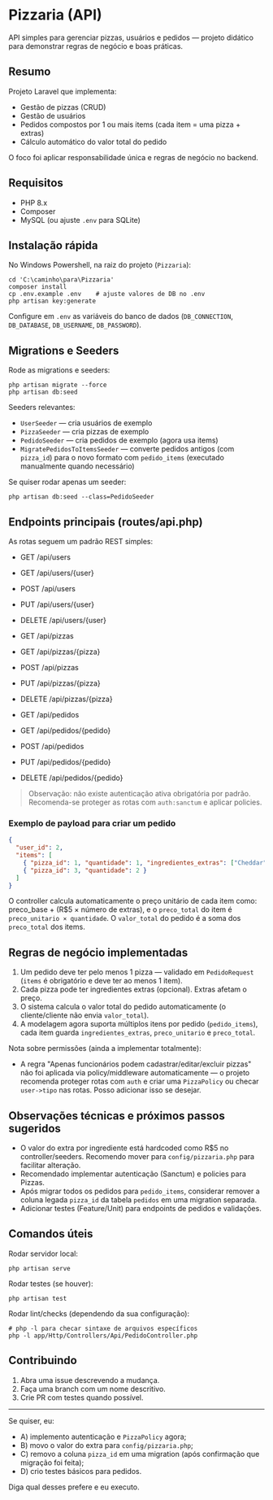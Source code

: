 # Pizzaria (API)

API simples para gerenciar pizzas, usuários e pedidos — projeto didático para demonstrar regras de negócio e boas práticas.

## Resumo

Projeto Laravel que implementa:

- Gestão de pizzas (CRUD)
- Gestão de usuários
- Pedidos compostos por 1 ou mais items (cada item = uma pizza + extras)
- Cálculo automático do valor total do pedido

O foco foi aplicar responsabilidade única e regras de negócio no backend.

## Requisitos

- PHP 8.x
- Composer
- MySQL (ou ajuste `.env` para SQLite)

## Instalação rápida

No Windows Powershell, na raiz do projeto (`Pizzaria`):

```pwsh
cd 'C:\caminho\para\Pizzaria'
composer install
cp .env.example .env    # ajuste valores de DB no .env
php artisan key:generate
```

Configure em `.env` as variáveis do banco de dados (`DB_CONNECTION`, `DB_DATABASE`, `DB_USERNAME`, `DB_PASSWORD`).

## Migrations e Seeders

Rode as migrations e seeders:

```pwsh
php artisan migrate --force
php artisan db:seed
```

Seeders relevantes:

- `UserSeeder` — cria usuários de exemplo
- `PizzaSeeder` — cria pizzas de exemplo
- `PedidoSeeder` — cria pedidos de exemplo (agora usa items)
- `MigratePedidosToItemsSeeder` — converte pedidos antigos (com `pizza_id`) para o novo formato com `pedido_items` (executado manualmente quando necessário)

Se quiser rodar apenas um seeder:

```pwsh
php artisan db:seed --class=PedidoSeeder
```

## Endpoints principais (routes/api.php)

As rotas seguem um padrão REST simples:

- GET /api/users
- GET /api/users/{user}
- POST /api/users
- PUT /api/users/{user}
- DELETE /api/users/{user}

- GET /api/pizzas
- GET /api/pizzas/{pizza}
- POST /api/pizzas
- PUT /api/pizzas/{pizza}
- DELETE /api/pizzas/{pizza}

- GET /api/pedidos
- GET /api/pedidos/{pedido}
- POST /api/pedidos
- PUT /api/pedidos/{pedido}
- DELETE /api/pedidos/{pedido}

> Observação: não existe autenticação ativa obrigatória por padrão. Recomenda-se proteger as rotas com `auth:sanctum` e aplicar policies.

### Exemplo de payload para criar um pedido

```json
{
  "user_id": 2,
  "items": [
    { "pizza_id": 1, "quantidade": 1, "ingredientes_extras": ["Cheddar"] },
    { "pizza_id": 3, "quantidade": 2 }
  ]
}
```

O controller calcula automaticamente o preço unitário de cada item como: preco_base + (R$5 × número de extras), e o `preco_total` do item é `preco_unitario × quantidade`. O `valor_total` do pedido é a soma dos `preco_total` dos items.

## Regras de negócio implementadas

1. Um pedido deve ter pelo menos 1 pizza — validado em `PedidoRequest` (`items` é obrigatório e deve ter ao menos 1 item).
2. Cada pizza pode ter ingredientes extras (opcional). Extras afetam o preço.
3. O sistema calcula o valor total do pedido automaticamente (o cliente/cliente não envia `valor_total`).
4. A modelagem agora suporta múltiplos itens por pedido (`pedido_items`), cada item guarda `ingredientes_extras`, `preco_unitario` e `preco_total`.

Nota sobre permissões (ainda a implementar totalmente):

- A regra "Apenas funcionários podem cadastrar/editar/excluir pizzas" não foi aplicada via policy/middleware automaticamente — o projeto recomenda proteger rotas com `auth` e criar uma `PizzaPolicy` ou checar `user->tipo` nas rotas. Posso adicionar isso se desejar.

## Observações técnicas e próximos passos sugeridos

- O valor do extra por ingrediente está hardcoded como R$5 no controller/seeders. Recomendo mover para `config/pizzaria.php` para facilitar alteração.
- Recomendado implementar autenticação (Sanctum) e policies para Pizzas.
- Após migrar todos os pedidos para `pedido_items`, considerar remover a coluna legada `pizza_id` da tabela `pedidos` em uma migration separada.
- Adicionar testes (Feature/Unit) para endpoints de pedidos e validações.

## Comandos úteis

Rodar servidor local:

```pwsh
php artisan serve
```

Rodar testes (se houver):

```pwsh
php artisan test
```

Rodar lint/checks (dependendo da sua configuração):

```pwsh
# php -l para checar sintaxe de arquivos específicos
php -l app/Http/Controllers/Api/PedidoController.php
```

## Contribuindo

1. Abra uma issue descrevendo a mudança.
2. Faça uma branch com um nome descritivo.
3. Crie PR com testes quando possível.

---

Se quiser, eu:

- A) implemento autenticação e `PizzaPolicy` agora;
- B) movo o valor do extra para `config/pizzaria.php`;
- C) removo a coluna `pizza_id` em uma migration (após confirmação que migração foi feita);
- D) crio testes básicos para pedidos.

Diga qual desses prefere e eu executo. 
